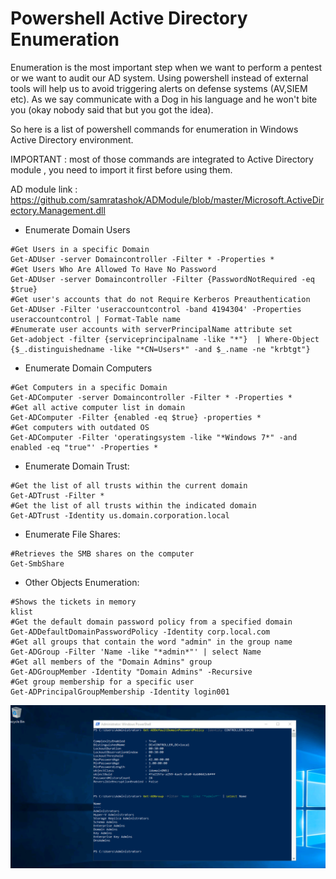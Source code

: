 # Powershell Active Directory Enumeration
Enumeration is the most important step when we want to perform a pentest or we want to audit our AD system.
Using powershell instead of external tools will help us to avoid triggering alerts on defense systems (AV,SIEM etc). As we say communicate with a Dog in his language and he won't bite you (okay nobody said that but you got the idea).

So here is a list of powershell commands for enumeration in Windows Active Directory environment. 

IMPORTANT : most of those commands are integrated to Active Directory module , you need to import it first before using them.

AD module link : https://github.com/samratashok/ADModule/blob/master/Microsoft.ActiveDirectory.Management.dll

- Enumerate Domain Users
```text
#Get Users in a specific Domain 
Get-ADUser -server Domaincontroller -Filter * -Properties *
#Get Users Who Are Allowed To Have No Password
Get-ADUser -server Domaincontroller -Filter {PasswordNotRequired -eq $true}
#Get user's accounts that do not Require Kerberos Preauthentication 
Get-ADUser -Filter 'useraccountcontrol -band 4194304' -Properties useraccountcontrol | Format-Table name
#Enumerate user accounts with serverPrincipalName attribute set
Get-adobject -filter {serviceprincipalname -like "*"}  | Where-Object {$_.distinguishedname -like "*CN=Users*" -and $_.name -ne "krbtgt"}
```

- Enumerate Domain Computers
```text
#Get Computers in a specific Domain 
Get-ADComputer -server Domaincontroller -Filter * -Properties *
#Get all active computer list in domain
Get-ADComputer -Filter {enabled -eq $true} -properties *
#Get computers with outdated OS
Get-ADComputer -Filter 'operatingsystem -like "*Windows 7*" -and enabled -eq "true"' -Properties *
```
- Enumerate Domain Trust:
```text
#Get the list of all trusts within the current domain
Get-ADTrust -Filter *               
#Get the list of all trusts within the indicated domain
Get-ADTrust -Identity us.domain.corporation.local   
```
- Enumerate File Shares:
```text
#Retrieves the SMB shares on the computer
Get-SmbShare
```
- Other Objects Enumeration:
```text
#Shows the tickets in memory
klist
#Get the default domain password policy from a specified domain
Get-ADDefaultDomainPasswordPolicy -Identity corp.local.com
#Get all groups that contain the word "admin" in the group name
Get-ADGroup -Filter 'Name -like "*admin*"' | select Name     
#Get all members of the "Domain Admins" group
Get-ADGroupMember -Identity "Domain Admins" -Recursive       
#Get group membership for a specific user
Get-ADPrincipalGroupMembership -Identity login001     
```

![My Image](commands.png)

